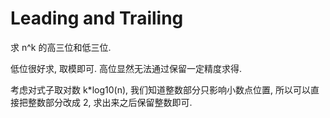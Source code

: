 # Leading and Trailing

求 n^k 的高三位和低三位.

低位很好求, 取模即可. 高位显然无法通过保留一定精度求得.

考虑对式子取对数 k\*log10(n), 我们知道整数部分只影响小数点位置, 所以可以直接把整数部分改成 2, 求出来之后保留整数即可.

